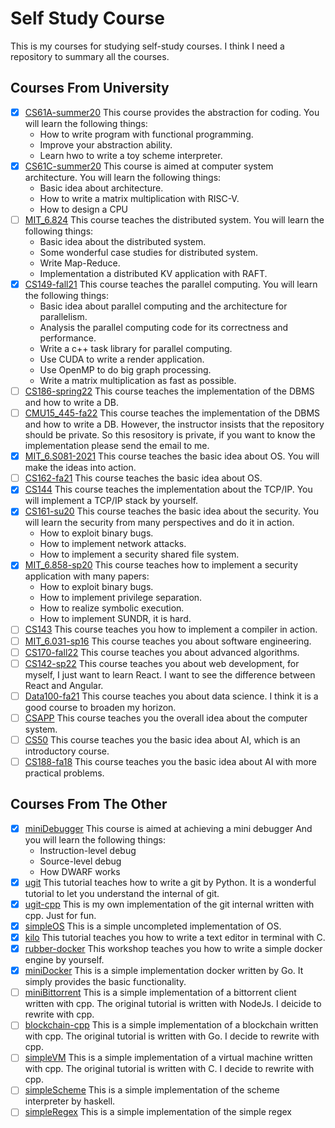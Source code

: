 # Self Study Course

This is my courses for studying self-study courses. I think I need
a repository to summary all the courses.

## Courses From University

+ [x] [CS61A-summer20](https://github.com/shejialuo/CS61A-summer20)
  This course provides the abstraction for coding. You will
  learn the following things:
  + How to write program with functional programming.
  + Improve your abstraction ability.
  + Learn hwo to write a toy scheme interpreter.
+ [x] [CS61C-summer20](https://github.com/shejialuo/CS61C-summer20)
  This course is aimed at computer system architecture. You will learn the
  following things:
  + Basic idea about architecture.
  + How to write a matrix multiplication with RISC-V.
  + How to design a CPU
+ [ ] [MIT_6.824](https://github.com/shejialuo/MIT_6.824)
  This course teaches the distributed system. You will learn the following things:
  + Basic idea about the distributed system.
  + Some wonderful case studies for distributed system.
  + Write Map-Reduce.
  + Implementation a distributed KV application with RAFT.
+ [x] [CS149-fall21](https://github.com/shejialuo/CS149-fall21)
  This course teaches the parallel computing. You will learn the following things:
  + Basic idea about parallel computing and the architecture for parallelism.
  + Analysis the parallel computing code for its correctness and performance.
  + Write a c++ task library for parallel computing.
  + Use CUDA to write a render application.
  + Use OpenMP to do big graph processing.
  + Write a matrix multiplication as fast as possible.
+ [ ] [CS186-spring22](https://github.com/shejialuo/CS186-sp22)
  This course teaches the implementation of the DBMS and how to write a DB.
+ [ ] [CMU15_445-fa22](https://github.com/shejialuo/CMU15_445-fa22)
  This course teaches the implementation of the DBMS and how to write a DB. However,
  the instructor insists that the repository should be private. So this resository
  is private, if you want to know the implementation please send the email to me.
+ [x] [MIT_6.S081-2021](https://github.com/shejialuo/MIT_6.S081-2021)
  This course teaches the basic idea about OS. You will make the ideas into action.
+ [ ] [CS162-fa21](https://github.com/shejialuo/CS162-fa21)
  This course teaches the basic idea about OS.
+ [x] [CS144](https://github.com/shejialuo/CS144)
  This course teaches the implementation about the TCP/IP. You will implement a
  TCP/IP stack by yourself.
+ [x] [CS161-su20](https://github.com/shejialuo/CS161-su20)
  This course teaches the basic idea about the security. You will learn the security
  from many perspectives and do it in action.
  + How to exploit binary bugs.
  + How to implement network attacks.
  + How to implement a security shared file system.
+ [x] [MIT_6.858-sp20](https://github.com/shejialuo/MIT_6.858-sp20)
  This course teaches how to implement a security application with many papers:
  + How to exploit binary bugs.
  + How to implement privilege separation.
  + How to realize symbolic execution.
  + How to implement SUNDR, it is hard.
+ [ ] [CS143](https://github.com/shejialuo/CS143)
  This course teaches you how to implement a compiler in action.
+ [ ] [MIT_6.031-sp16](https://github.com/shejialuo/MIT_6.031-sp16)
  This course teaches you about software engineering.
+ [ ] [CS170-fall22](https://github.com/shejialuo/CS170-fall22)
  This course teaches you about advanced algorithms.
+ [ ] [CS142-sp22](https://github.com/shejialuo/CS142-sp22)
  This course teaches you about web development, for myself, I just want to learn
  React. I want to see the difference between React and Angular.
+ [ ] [Data100-fa21](https://github.com/shejialuo/Data100-fa21)
  This course teaches you about data science. I think it is a good course to
  broaden my horizon.
+ [ ] [CSAPP](https://github.com/shejialuo/CSAPP)
  This course teaches you the overall idea about the computer system.
+ [ ] [CS50](https://github.com/shejialuo/CS50)
  This course teaches you the basic idea about AI, which is an introductory course.
+ [ ] [CS188-fa18](https://github.com/shejialuo/CS188-fa18)
  This course teaches you the basic idea about AI with more practical problems.

## Courses From The Other

+ [x] [miniDebugger](https://github.com/shejialuo/miniDebugger)
  This course is aimed at achieving a mini debugger And you will learn
  the following things:
  + Instruction-level debug
  + Source-level debug
  + How DWARF works
+ [x] [ugit](https://github.com/shejialuo/ugit)
  This tutorial teaches how to write a git by Python. It is a wonderful
  tutorial to let you understand the internal of git.
+ [x] [ugit-cpp](https://github.com/shejialuo/ugit-cpp)
  This is my own implementation of the git internal written with cpp. Just
  for fun.
+ [x] [simpleOS](https://github.com/shejialuo/simpleOS)
  This is a simple uncompleted implementation of OS.
+ [x] [kilo](https://github.com/shejialuo/kilo)
  This tutorial teaches you how to write a text editor in terminal with C.
+ [x] [rubber-docker](https://github.com/shejialuo/rubber-docker)
  This workshop teaches you how to write a simple docker engine by yourself.
+ [x] [miniDocker](https://github.com/shejialuo/miniDocker)
  This is a simple implementation docker written by Go. It simply provides the basic
  functionality.
+ [ ] [miniBittorrent](https://github.com/shejialuo/miniBittorrent)
  This is a simple implementation of a bittorrent client written with cpp. The original
  tutorial is written with NodeJs. I deicide to rewrite with cpp.
+ [ ] [blockchain-cpp](https://github.com/shejialuo/blockchain-cpp)
  This is a simple implementation of a blockchain written with cpp. The original tutorial is written with Go. I decide to rewrite with cpp.
+ [ ] [simpleVM](https://www.jmeiners.com/lc3-vm/)
  This is a simple implementation of a virtual machine
  written with cpp. The original tutorial is written
  with C. I decide to rewrite with cpp.
+ [ ] [simpleScheme](https://github.com/shejialuo/simpleScheme)
  This is a simple implementation of the scheme interpreter by haskell.
+ [ ] [simpleRegex](https://github.com/shejialuo/simpleRegex)
  This is a simple implementation of the simple regex
